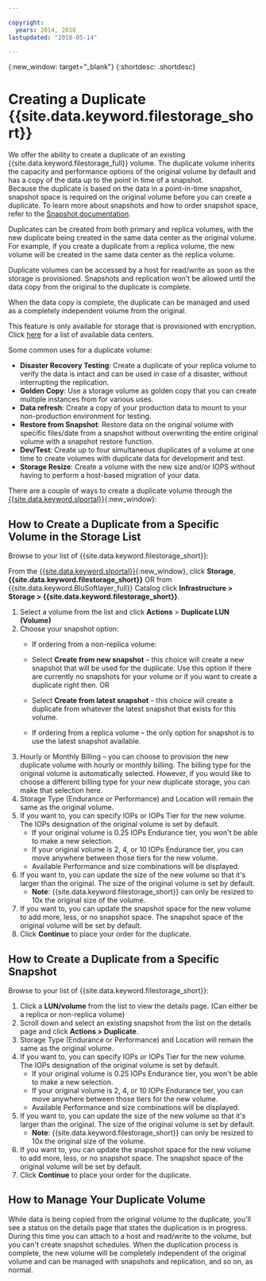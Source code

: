 ```yaml
---

copyright:
  years: 2014, 2018
lastupdated: "2018-05-14"

---
```

{:new_window: target="_blank"}
{:shortdesc: .shortdesc}

# Creating a Duplicate {{site.data.keyword.filestorage_short}}

We offer the ability to create a duplicate of an existing {{site.data.keyword.filestorage_full}} volume. The duplicate volume inherits the capacity and performance options of the original volume by default and has a copy of the data up to the point in time of a snapshot.   
Because the duplicate is based on the data in a point-in-time snapshot, snapshot space is required on the original volume before you can create a duplicate. To learn more about snapshots and how to order snapshot space, refer to the [Snapshot documentation](snapshots.html).

Duplicates can be created from both primary and replica volumes, with the new duplicate being created in the same data center as the original volume. For example, if you create a duplicate from a replica volume, the new volume will be created in the same data center as the replica volume.    

Duplicate volumes can be accessed by a host for read/write as soon as the storage is provisioned. Snapshots and replication won't be allowed until the data copy from the original to the duplicate is complete. 

When the data copy is complete, the duplicate can be managed and used as a completely independent volume from the original. 

This feature is only available for storage that is provisioned with encryption. Click [here](new-ibm-block-and-file-storage-location-and-features.html) for a list of available data centers. 

Some common uses for a duplicate volume:
  - **Disaster Recovery Testing**: Create a duplicate of your replica volume to verify the data is intact and can be used in case of a disaster, without interrupting the replication. 
  - **Golden Copy**: Use a storage volume as golden copy that you can create multiple instances from for various uses. 
  - **Data refresh**: Create a copy of your production data to mount to your non-production environment for testing. 
  - **Restore from Snapshot**: Restore data on the original volume with specific files/date from a snapshot without overwriting the entire original volume with a snapshot restore function. 
  - **Dev/Test**: Create up to four simultaneous duplicates of a volume at one time to create volumes with duplicate data for development and test. 
  - **Storage Resize**: Create a volume with the new size and/or IOPS without having to perform a host-based migration of your data.  
	

There are a couple of ways to create a duplicate volume through the [{{site.data.keyword.slportal}}](https://control.softlayer.com/){:new_window}: 

## How to Create a Duplicate from a Specific Volume in the Storage List

Browse to your list of {{site.data.keyword.filestorage_short}}:

From the [{{site.data.keyword.slportal}}](https://control.softlayer.com/){:new_window}, click **Storage**, **{{site.data.keyword.filestorage_short}}** OR from {{site.data.keyword.BluSoftlayer_full}} Catalog click **Infrastructure > Storage > {{site.data.keyword.filestorage_short}}**. 

1.	Select a volume from the list and click **Actions** > **Duplicate LUN (Volume)** 
2.	Choose your snapshot option: 
    -	If ordering from a non-replica volume:
      -	Select **Create from new snapshot** – this choice will create a new snapshot that will be used for the duplicate. Use this option if there are currently no snapshots for your volume or if you want to create a duplicate right then. 
                      OR 

      -	Select **Create from latest snapshot** – this choice will create a duplicate from whatever the latest snapshot that exists for this volume. 
    -	If ordering from a replica volume – the only option for snapshot is to use the latest snapshot available. 
3.	Hourly or Monthly Billing – you can choose to provision the new duplicate volume with hourly or monthly billing. The billing type for the original volume is automatically selected. However, if you would like to choose a different billing type for your new duplicate storage, you can make that selection here.
4. 	Storage Type (Endurance or Performance) and Location will remain the same as the original volume. 
5.	If you want to, you can specify IOPs or IOPs Tier for the new volume. The IOPs designation of the original volume is set by default. 
      -	If your original volume is 0.25 IOPs Endurance tier, you won't be able to make a new selection. 
      -	If your original volume is 2, 4, or 10 IOPs Endurance tier, you can move anywhere between those tiers for the new volume. 
      -	Available Performance and size combinations will be displayed. 
6.	If you want to, you can update the size of the new volume so that it's larger than the original.  The size of the original volume is set by default. 
  	-	**Note**: {{site.data.keyword.filestorage_short}} can only be resized to 10x the original size of the volume. 
7.	If you want to, you can update the snapshot space for the new volume to add more, less, or no snapshot space. The snapshot space of the original volume will be set by default. 
8.	Click **Continue** to place your order for the duplicate. 



## How to Create a Duplicate from a Specific Snapshot

Browse to your list of {{site.data.keyword.filestorage_short}}:

1.	Click a **LUN/volume** from the list to view the details page. (Can either be a replica or non-replica volume) 
2.	Scroll down and select an existing snapshot from the list on the details page and click **Actions > Duplicate**.   
3.	Storage Type (Endurance or Performance) and Location will remain the same as the original volume. 
4.	If you want to, you can specify IOPs or IOPs Tier for the new volume. The IOPs designation of the original volume is set by default. 
      - If your original volume is 0.25 IOPs Endurance tier, you won't be able to make a new selection. 
      - If your original volume is 2, 4, or 10 IOPs Endurance tier, you can move anywhere between those tiers for the new volume. 
      - Available Performance and size combinations will be displayed. 
5.	If you want to, you can update the size of the new volume so that it's larger than the original.  The size of the original volume is set by default. 
      - **Note**: {{site.data.keyword.filestorage_short}} can only be resized to 10x the original size of the volume. 
6.	If you want to, you can update the snapshot space for the new volume to add more, less, or no snapshot space. The snapshot space of the original volume will be set by default. 
7.	Click **Continue** to place your order for the duplicate. 


## How to Manage Your Duplicate Volume

While data is being copied from the original volume to the duplicate, you'll see a status on the details page that states the duplication is in progress. During this time you can attach to a host and read/write to the volume, but you can't create snapshot schedules. When the duplication process is complete, the new volume will be completely independent of the original volume and can be managed with snapshots and replication, and so on, as normal. 
